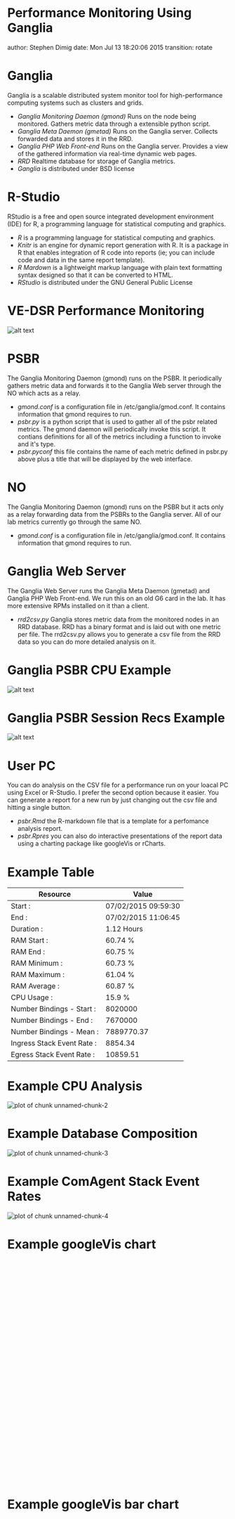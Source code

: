 Performance Monitoring Using Ganglia
========================================================
author: Stephen Dimig
date: Mon Jul 13 18:20:06 2015
transition: rotate



Ganglia 
========================================================
Ganglia is a scalable distributed system monitor tool for high-performance computing systems such as clusters and grids.

- *Ganglia Monitoring Daemon (gmond)* Runs on the node being monitored. Gathers metric data through a extensible python script.
- *Ganglia Meta Daemon (gmetad)* Runs on the Ganglia server. Collects forwarded data and stores it in the RRD.
- *Ganglia PHP Web Front-end* Runs on the Ganglia server. Provides a view of the gathered information via real-time dynamic web pages.
- *RRD* Realtime database for storage of Ganglia metrics.
- *Ganglia* is distributed under BSD license

R-Studio
========================================================
RStudio is a free and open source integrated development environment (IDE) for R, a programming language for statistical computing and graphics.
- *R* is a programming language for statistical computing and graphics. 
- *Knitr*  is an engine for dynamic report generation with R. It is a package in R that enables integration of R code into reports (ie; you can include code and data in the same report template).
- *R Mardown* is a  lightweight markup language with plain text formatting syntax designed so that it can be converted to HTML.
- *RStudio* is distributed under the GNU General Public License

VE-DSR Performance Monitoring 
========================================================

![alt text](system-diagram.gif)

PSBR
========================================================
The Ganglia Monitoring Daemon (gmond) runs on the PSBR. It periodically gathers metric data and forwards it to the Ganglia Web server through the NO which acts as a relay.

- *gmond.conf* is a configuration file in /etc/ganglia/gmod.conf. It contains information that gmond requires to run.
- *psbr.py* is a python script that is used to gather all of the psbr related metrics. The gmond daemon will periodically invoke this script. It contians definitions for all of the metrics including a function to invoke and it's type.
- *psbr.pyconf* this file contains the name of each metric defined in psbr.py above plus a title that will be displayed by the web interface.


NO
========================================================
The Ganglia Monitoring Daemon (gmond) runs on the PSBR but it acts only as a relay forwarding data from the PSBRs to the Ganglia server. All of our lab metrics currently go through the same NO.

- *gmond.conf* is a configuration file in /etc/ganglia/gmod.conf. It contains information that gmond requires to run.


Ganglia Web Server
========================================================
The Ganglia Web Server runs the Ganglia Meta Daemon (gmetad) and Ganglia PHP Web Front-end. We run this on an old G6 card in the lab. It has more extensive RPMs installed on it than a client.

- *rrd2csv.py* Ganglia stores metric data from the monitored nodes in an RRD database. RRD has a binary format and is laid out with one metric per file. The rrd2csv.py allows you to generate a csv file from the RRD data so you can do more detailed analysis on it.


Ganglia PSBR CPU Example
========================================================

![alt text](ganglia_cpu.png)


Ganglia PSBR Session Recs Example
========================================================

![alt text](ganglia_session_recs.png)


User PC
========================================================
You can do analysis on the CSV file for a performance run on your loacal PC using Excel or R-Studio. I prefer the second option because it easier. You can generate a report for a new run by just changing out the csv file and hitting a single button.

- *psbr.Rmd* the R-markdown file that is a template for a perfomance analysis report.
- *psbr.Rpres* you can also do interactive presentations of the report data using a charting package like googleVis or rCharts.


Example Table
========================================================

| __Resource__  | __Value__  |
| ------------------------- | -------- |
| Start                    :| 07/02/2015 09:59:30 |
| End                      :| 07/02/2015 11:06:45 |
| Duration                 :| 1.12 Hours |
| RAM Start                :| 60.74 % |
| RAM End                  :| 60.75 % |
| RAM Minimum              :| 60.73 % |
| RAM Maximum              :| 61.04 % |
| RAM Average              :| 60.87 % |
| CPU Usage                :| 15.9 % |
| Number Bindings - Start  :| 8020000|
| Number Bindings - End    :| 7670000|
| Number Bindings - Mean   :| 7889770.37|
| Ingress Stack Event Rate :| 8854.34 |
| Egress Stack Event Rate  :| 10859.51 |

Example CPU Analysis
========================================================

![plot of chunk unnamed-chunk-2](PerformanceMonitoring-figure/unnamed-chunk-2-1.png) 


Example Database Composition
========================================================

![plot of chunk unnamed-chunk-3](PerformanceMonitoring-figure/unnamed-chunk-3-1.png) 


Example ComAgent Stack Event Rates
========================================================


![plot of chunk unnamed-chunk-4](PerformanceMonitoring-figure/unnamed-chunk-4-1.png) 

Example googleVis chart
========================================================

<!-- LineChart generated in R 3.1.2 by googleVis 0.5.8 package -->
<!-- Mon Jul 13 18:20:11 2015 -->


<!-- jsHeader -->
<script type="text/javascript">
 
// jsData 
function gvisDataLineChartID146ea2c01a5d4 () {
var data = new google.visualization.DataTable();
var datajson =
[
 [
 new Date(2015,6,2,9,59,30),
12.43 
],
[
 new Date(2015,6,2,9,59,45),
12.43 
],
[
 new Date(2015,6,2,10,0,0),
12.43 
],
[
 new Date(2015,6,2,10,0,15),
12.09 
],
[
 new Date(2015,6,2,10,0,30),
11.92 
],
[
 new Date(2015,6,2,10,0,45),
11.92 
],
[
 new Date(2015,6,2,10,1,0),
11.92 
],
[
 new Date(2015,6,2,10,1,15),
12.19333333 
],
[
 new Date(2015,6,2,10,1,30),
12.33 
],
[
 new Date(2015,6,2,10,1,45),
12.33 
],
[
 new Date(2015,6,2,10,2,0),
12.33 
],
[
 new Date(2015,6,2,10,2,15),
12.33 
],
[
 new Date(2015,6,2,10,2,30),
13.92133333 
],
[
 new Date(2015,6,2,10,2,45),
14.5 
],
[
 new Date(2015,6,2,10,3,0),
14.5 
],
[
 new Date(2015,6,2,10,3,15),
14.5 
],
[
 new Date(2015,6,2,10,3,30),
14.07466667 
],
[
 new Date(2015,6,2,10,3,45),
13.92 
],
[
 new Date(2015,6,2,10,4,0),
13.92 
],
[
 new Date(2015,6,2,10,4,15),
13.92 
],
[
 new Date(2015,6,2,10,4,30),
13.92 
],
[
 new Date(2015,6,2,10,4,45),
13.92 
],
[
 new Date(2015,6,2,10,5,0),
13.92 
],
[
 new Date(2015,6,2,10,5,15),
13.92 
],
[
 new Date(2015,6,2,10,5,30),
13.92 
],
[
 new Date(2015,6,2,10,5,45),
13.86866667 
],
[
 new Date(2015,6,2,10,6,0),
13.85 
],
[
 new Date(2015,6,2,10,6,15),
13.85 
],
[
 new Date(2015,6,2,10,6,30),
13.85 
],
[
 new Date(2015,6,2,10,6,45),
13.85 
],
[
 new Date(2015,6,2,10,7,0),
13.608 
],
[
 new Date(2015,6,2,10,7,15),
13.52 
],
[
 new Date(2015,6,2,10,7,30),
13.52 
],
[
 new Date(2015,6,2,10,7,45),
13.52 
],
[
 new Date(2015,6,2,10,8,0),
13.358 
],
[
 new Date(2015,6,2,10,8,15),
13.25 
],
[
 new Date(2015,6,2,10,8,30),
13.25 
],
[
 new Date(2015,6,2,10,8,45),
13.25 
],
[
 new Date(2015,6,2,10,9,0),
13.892 
],
[
 new Date(2015,6,2,10,9,15),
14.32 
],
[
 new Date(2015,6,2,10,9,30),
14.32 
],
[
 new Date(2015,6,2,10,9,45),
14.32 
],
[
 new Date(2015,6,2,10,10,0),
14.32 
],
[
 new Date(2015,6,2,10,10,15),
13.96066667 
],
[
 new Date(2015,6,2,10,10,30),
13.83 
],
[
 new Date(2015,6,2,10,10,45),
13.83 
],
[
 new Date(2015,6,2,10,11,0),
13.83 
],
[
 new Date(2015,6,2,10,11,15),
16.096 
],
[
 new Date(2015,6,2,10,11,30),
16.92 
],
[
 new Date(2015,6,2,10,11,45),
16.92 
],
[
 new Date(2015,6,2,10,12,0),
16.92 
],
[
 new Date(2015,6,2,10,12,15),
16.92 
],
[
 new Date(2015,6,2,10,12,30),
16.99333333 
],
[
 new Date(2015,6,2,10,12,45),
17.02 
],
[
 new Date(2015,6,2,10,13,0),
17.02 
],
[
 new Date(2015,6,2,10,13,15),
17.02 
],
[
 new Date(2015,6,2,10,13,30),
17.02 
],
[
 new Date(2015,6,2,10,13,45),
19.94 
],
[
 new Date(2015,6,2,10,14,0),
21.4 
],
[
 new Date(2015,6,2,10,14,15),
21.4 
],
[
 new Date(2015,6,2,10,14,30),
21.4 
],
[
 new Date(2015,6,2,10,14,45),
20.51266667 
],
[
 new Date(2015,6,2,10,15,0),
20.19 
],
[
 new Date(2015,6,2,10,15,15),
20.19 
],
[
 new Date(2015,6,2,10,15,30),
20.19 
],
[
 new Date(2015,6,2,10,15,45),
20.19 
],
[
 new Date(2015,6,2,10,16,0),
20.238 
],
[
 new Date(2015,6,2,10,16,15),
20.25 
],
[
 new Date(2015,6,2,10,16,30),
20.25 
],
[
 new Date(2015,6,2,10,16,45),
20.25 
],
[
 new Date(2015,6,2,10,17,0),
15.72533333 
],
[
 new Date(2015,6,2,10,17,15),
14.08 
],
[
 new Date(2015,6,2,10,17,30),
14.08 
],
[
 new Date(2015,6,2,10,17,45),
14.08 
],
[
 new Date(2015,6,2,10,18,0),
14.08 
],
[
 new Date(2015,6,2,10,18,15),
14.102 
],
[
 new Date(2015,6,2,10,18,30),
14.11 
],
[
 new Date(2015,6,2,10,18,45),
14.11 
],
[
 new Date(2015,6,2,10,19,0),
14.11 
],
[
 new Date(2015,6,2,10,19,15),
13.92333333 
],
[
 new Date(2015,6,2,10,19,30),
13.83 
],
[
 new Date(2015,6,2,10,19,45),
13.83 
],
[
 new Date(2015,6,2,10,20,0),
13.83 
],
[
 new Date(2015,6,2,10,20,15),
13.73 
],
[
 new Date(2015,6,2,10,20,30),
13.68 
],
[
 new Date(2015,6,2,10,20,45),
13.68 
],
[
 new Date(2015,6,2,10,21,0),
13.68 
],
[
 new Date(2015,6,2,10,21,15),
13.68 
],
[
 new Date(2015,6,2,10,21,30),
14.11333333 
],
[
 new Date(2015,6,2,10,21,45),
14.33 
],
[
 new Date(2015,6,2,10,22,0),
14.33 
],
[
 new Date(2015,6,2,10,22,15),
14.33 
],
[
 new Date(2015,6,2,10,22,30),
13.72866667 
],
[
 new Date(2015,6,2,10,22,45),
13.51 
],
[
 new Date(2015,6,2,10,23,0),
13.51 
],
[
 new Date(2015,6,2,10,23,15),
13.51 
],
[
 new Date(2015,6,2,10,23,30),
13.51 
],
[
 new Date(2015,6,2,10,23,45),
13.672 
],
[
 new Date(2015,6,2,10,24,0),
13.78 
],
[
 new Date(2015,6,2,10,24,15),
13.78 
],
[
 new Date(2015,6,2,10,24,30),
13.78 
],
[
 new Date(2015,6,2,10,24,45),
13.81333333 
],
[
 new Date(2015,6,2,10,25,0),
13.83 
],
[
 new Date(2015,6,2,10,25,15),
13.83 
],
[
 new Date(2015,6,2,10,25,30),
13.83 
],
[
 new Date(2015,6,2,10,25,45),
13.83 
],
[
 new Date(2015,6,2,10,26,0),
13.776 
],
[
 new Date(2015,6,2,10,26,15),
13.74 
],
[
 new Date(2015,6,2,10,26,30),
13.74 
],
[
 new Date(2015,6,2,10,26,45),
13.74 
],
[
 new Date(2015,6,2,10,27,0),
13.656 
],
[
 new Date(2015,6,2,10,27,15),
13.6 
],
[
 new Date(2015,6,2,10,27,30),
13.6 
],
[
 new Date(2015,6,2,10,27,45),
13.6 
],
[
 new Date(2015,6,2,10,28,0),
13.6 
],
[
 new Date(2015,6,2,10,28,15),
18.538 
],
[
 new Date(2015,6,2,10,28,30),
21.83 
],
[
 new Date(2015,6,2,10,28,45),
21.83 
],
[
 new Date(2015,6,2,10,29,0),
21.83 
],
[
 new Date(2015,6,2,10,29,15),
20.942 
],
[
 new Date(2015,6,2,10,29,30),
20.35 
],
[
 new Date(2015,6,2,10,29,45),
20.35 
],
[
 new Date(2015,6,2,10,30,0),
20.35 
],
[
 new Date(2015,6,2,10,30,15),
20.35 
],
[
 new Date(2015,6,2,10,30,30),
20.26466667 
],
[
 new Date(2015,6,2,10,30,45),
20.19 
],
[
 new Date(2015,6,2,10,31,0),
20.19 
],
[
 new Date(2015,6,2,10,31,15),
20.19 
],
[
 new Date(2015,6,2,10,31,30),
19.896 
],
[
 new Date(2015,6,2,10,31,45),
19.56 
],
[
 new Date(2015,6,2,10,32,0),
19.56 
],
[
 new Date(2015,6,2,10,32,15),
19.56 
],
[
 new Date(2015,6,2,10,32,30),
19.56 
],
[
 new Date(2015,6,2,10,32,45),
23.592 
],
[
 new Date(2015,6,2,10,33,0),
27.12 
],
[
 new Date(2015,6,2,10,33,15),
27.12 
],
[
 new Date(2015,6,2,10,33,30),
27.12 
],
[
 new Date(2015,6,2,10,33,45),
20.73133333 
],
[
 new Date(2015,6,2,10,34,0),
13.43 
],
[
 new Date(2015,6,2,10,34,15),
13.43 
],
[
 new Date(2015,6,2,10,34,30),
13.43 
],
[
 new Date(2015,6,2,10,34,45),
13.43 
],
[
 new Date(2015,6,2,10,35,0),
13.69133333 
],
[
 new Date(2015,6,2,10,35,15),
13.99 
],
[
 new Date(2015,6,2,10,35,30),
13.99 
],
[
 new Date(2015,6,2,10,35,45),
13.99 
],
[
 new Date(2015,6,2,10,36,0),
13.962 
],
[
 new Date(2015,6,2,10,36,15),
13.92 
],
[
 new Date(2015,6,2,10,36,30),
13.92 
],
[
 new Date(2015,6,2,10,36,45),
13.92 
],
[
 new Date(2015,6,2,10,37,0),
14.00666667 
],
[
 new Date(2015,6,2,10,37,15),
14.18 
],
[
 new Date(2015,6,2,10,37,30),
14.18 
],
[
 new Date(2015,6,2,10,37,45),
14.18 
],
[
 new Date(2015,6,2,10,38,0),
14.18 
],
[
 new Date(2015,6,2,10,38,15),
14.188 
],
[
 new Date(2015,6,2,10,38,30),
14.2 
],
[
 new Date(2015,6,2,10,38,45),
14.2 
],
[
 new Date(2015,6,2,10,39,0),
14.2 
],
[
 new Date(2015,6,2,10,39,15),
14.19 
],
[
 new Date(2015,6,2,10,39,30),
14.17 
],
[
 new Date(2015,6,2,10,39,45),
14.17 
],
[
 new Date(2015,6,2,10,40,0),
14.17 
],
[
 new Date(2015,6,2,10,40,15),
14.17 
],
[
 new Date(2015,6,2,10,40,30),
14.442 
],
[
 new Date(2015,6,2,10,40,45),
14.85 
],
[
 new Date(2015,6,2,10,41,0),
14.85 
],
[
 new Date(2015,6,2,10,41,15),
14.85 
],
[
 new Date(2015,6,2,10,41,30),
14.54 
],
[
 new Date(2015,6,2,10,41,45),
13.92 
],
[
 new Date(2015,6,2,10,42,0),
13.92 
],
[
 new Date(2015,6,2,10,42,15),
13.92 
],
[
 new Date(2015,6,2,10,42,30),
13.95666667 
],
[
 new Date(2015,6,2,10,42,45),
14.03 
],
[
 new Date(2015,6,2,10,43,0),
14.03 
],
[
 new Date(2015,6,2,10,43,15),
14.03 
],
[
 new Date(2015,6,2,10,43,30),
14.03 
],
[
 new Date(2015,6,2,10,43,45),
16.894 
],
[
 new Date(2015,6,2,10,44,0),
24.77 
],
[
 new Date(2015,6,2,10,44,15),
24.77 
],
[
 new Date(2015,6,2,10,44,30),
24.77 
],
[
 new Date(2015,6,2,10,44,45),
24.77 
],
[
 new Date(2015,6,2,10,45,0),
24.02 
],
[
 new Date(2015,6,2,10,45,15),
21.02 
],
[
 new Date(2015,6,2,10,45,30),
21.02 
],
[
 new Date(2015,6,2,10,45,45),
21.02 
],
[
 new Date(2015,6,2,10,46,0),
21.02 
],
[
 new Date(2015,6,2,10,46,15),
21.02 
],
[
 new Date(2015,6,2,10,46,30),
21.02 
],
[
 new Date(2015,6,2,10,46,45),
21.02 
],
[
 new Date(2015,6,2,10,47,0),
21.02 
],
[
 new Date(2015,6,2,10,47,15),
20.876 
],
[
 new Date(2015,6,2,10,47,30),
19.94 
],
[
 new Date(2015,6,2,10,47,45),
19.94 
],
[
 new Date(2015,6,2,10,48,0),
19.94 
],
[
 new Date(2015,6,2,10,48,15),
19.98133333 
],
[
 new Date(2015,6,2,10,48,30),
20.56 
],
[
 new Date(2015,6,2,10,48,45),
20.56 
],
[
 new Date(2015,6,2,10,49,0),
20.56 
],
[
 new Date(2015,6,2,10,49,15),
20.56 
],
[
 new Date(2015,6,2,10,49,30),
20.13466667 
],
[
 new Date(2015,6,2,10,49,45),
14.18 
],
[
 new Date(2015,6,2,10,50,0),
14.18 
],
[
 new Date(2015,6,2,10,50,15),
14.18 
],
[
 new Date(2015,6,2,10,50,30),
14.164 
],
[
 new Date(2015,6,2,10,50,45),
14.1 
],
[
 new Date(2015,6,2,10,51,0),
14.1 
],
[
 new Date(2015,6,2,10,51,15),
14.1 
],
[
 new Date(2015,6,2,10,51,30),
14.1 
],
[
 new Date(2015,6,2,10,51,45),
13.978 
],
[
 new Date(2015,6,2,10,52,0),
13.49 
],
[
 new Date(2015,6,2,10,52,15),
13.49 
],
[
 new Date(2015,6,2,10,52,30),
13.49 
],
[
 new Date(2015,6,2,10,52,45),
13.678 
],
[
 new Date(2015,6,2,10,53,0),
14.43 
],
[
 new Date(2015,6,2,10,53,15),
14.43 
],
[
 new Date(2015,6,2,10,53,30),
14.43 
],
[
 new Date(2015,6,2,10,53,45),
14.43 
],
[
 new Date(2015,6,2,10,54,0),
13.828 
],
[
 new Date(2015,6,2,10,54,15),
11.42 
],
[
 new Date(2015,6,2,10,54,30),
11.42 
],
[
 new Date(2015,6,2,10,54,45),
11.42 
],
[
 new Date(2015,6,2,10,55,0),
12.02533333 
],
[
 new Date(2015,6,2,10,55,15),
13.69 
],
[
 new Date(2015,6,2,10,55,30),
13.69 
],
[
 new Date(2015,6,2,10,55,45),
13.69 
],
[
 new Date(2015,6,2,10,56,0),
13.69 
],
[
 new Date(2015,6,2,10,56,15),
13.62666667 
],
[
 new Date(2015,6,2,10,56,30),
13.5 
],
[
 new Date(2015,6,2,10,56,45),
13.5 
],
[
 new Date(2015,6,2,10,57,0),
13.5 
],
[
 new Date(2015,6,2,10,57,15),
13.5 
],
[
 new Date(2015,6,2,10,57,30),
13.5 
],
[
 new Date(2015,6,2,10,57,45),
13.5 
],
[
 new Date(2015,6,2,10,58,0),
13.5 
],
[
 new Date(2015,6,2,10,58,15),
13.58666667 
],
[
 new Date(2015,6,2,10,58,30),
13.76 
],
[
 new Date(2015,6,2,10,58,45),
13.76 
],
[
 new Date(2015,6,2,10,59,0),
13.76 
],
[
 new Date(2015,6,2,10,59,15),
13.76 
],
[
 new Date(2015,6,2,10,59,30),
16.80333333 
],
[
 new Date(2015,6,2,10,59,45),
22.89 
],
[
 new Date(2015,6,2,11,0,0),
22.89 
],
[
 new Date(2015,6,2,11,0,15),
22.89 
],
[
 new Date(2015,6,2,11,0,30),
22.89 
],
[
 new Date(2015,6,2,11,0,45),
22.23333333 
],
[
 new Date(2015,6,2,11,1,0),
20.92 
],
[
 new Date(2015,6,2,11,1,15),
20.92 
],
[
 new Date(2015,6,2,11,1,30),
20.92 
],
[
 new Date(2015,6,2,11,1,45),
20.64666667 
],
[
 new Date(2015,6,2,11,2,0),
20.1 
],
[
 new Date(2015,6,2,11,2,15),
20.1 
],
[
 new Date(2015,6,2,11,2,30),
20.1 
],
[
 new Date(2015,6,2,11,2,45),
20.1 
],
[
 new Date(2015,6,2,11,3,0),
20.17 
],
[
 new Date(2015,6,2,11,3,15),
20.31 
],
[
 new Date(2015,6,2,11,3,30),
20.31 
],
[
 new Date(2015,6,2,11,3,45),
20.31 
],
[
 new Date(2015,6,2,11,4,0),
16.09666667 
],
[
 new Date(2015,6,2,11,4,15),
7.67 
],
[
 new Date(2015,6,2,11,4,30),
7.67 
],
[
 new Date(2015,6,2,11,4,45),
7.67 
],
[
 new Date(2015,6,2,11,5,0),
7.67 
],
[
 new Date(2015,6,2,11,5,15),
10.708 
],
[
 new Date(2015,6,2,11,5,30),
14.18 
],
[
 new Date(2015,6,2,11,5,45),
14.18 
],
[
 new Date(2015,6,2,11,6,0),
14.18 
],
[
 new Date(2015,6,2,11,6,15),
14.40866667 
],
[
 new Date(2015,6,2,11,6,30),
14.67 
],
[
 new Date(2015,6,2,11,6,45),
14.67 
] 
];
data.addColumn('datetime','Date');
data.addColumn('number','Cpu');
data.addRows(datajson);
return(data);
}
 
// jsDrawChart
function drawChartLineChartID146ea2c01a5d4() {
var data = gvisDataLineChartID146ea2c01a5d4();
var options = {};
options["allowHtml"] = true;
options["height"] =    500;
options["width"] =    800;

    var chart = new google.visualization.LineChart(
    document.getElementById('LineChartID146ea2c01a5d4')
    );
    chart.draw(data,options);
    

}
  
 
// jsDisplayChart
(function() {
var pkgs = window.__gvisPackages = window.__gvisPackages || [];
var callbacks = window.__gvisCallbacks = window.__gvisCallbacks || [];
var chartid = "corechart";
  
// Manually see if chartid is in pkgs (not all browsers support Array.indexOf)
var i, newPackage = true;
for (i = 0; newPackage && i < pkgs.length; i++) {
if (pkgs[i] === chartid)
newPackage = false;
}
if (newPackage)
  pkgs.push(chartid);
  
// Add the drawChart function to the global list of callbacks
callbacks.push(drawChartLineChartID146ea2c01a5d4);
})();
function displayChartLineChartID146ea2c01a5d4() {
  var pkgs = window.__gvisPackages = window.__gvisPackages || [];
  var callbacks = window.__gvisCallbacks = window.__gvisCallbacks || [];
  window.clearTimeout(window.__gvisLoad);
  // The timeout is set to 100 because otherwise the container div we are
  // targeting might not be part of the document yet
  window.__gvisLoad = setTimeout(function() {
  var pkgCount = pkgs.length;
  google.load("visualization", "1", { packages:pkgs, callback: function() {
  if (pkgCount != pkgs.length) {
  // Race condition where another setTimeout call snuck in after us; if
  // that call added a package, we must not shift its callback
  return;
}
while (callbacks.length > 0)
callbacks.shift()();
} });
}, 100);
}
 
// jsFooter
</script>
 
<!-- jsChart -->  
<script type="text/javascript" src="https://www.google.com/jsapi?callback=displayChartLineChartID146ea2c01a5d4"></script>
 
<!-- divChart -->
  
<div id="LineChartID146ea2c01a5d4" 
  style="width: 800; height: 500;">
</div>


Example googleVis bar chart
========================================================
<!-- BarChart generated in R 3.1.2 by googleVis 0.5.8 package -->
<!-- Mon Jul 13 18:20:11 2015 -->


<!-- jsHeader -->
<script type="text/javascript">
 
// jsData 
function gvisDataBarChartID146ea32210053 () {
var data = new google.visualization.DataTable();
var datajson =
[
 [
 "ImsiApnAnchor",
7888134.16 
],
[
 "MsisdnAlt",
7888134.16 
],
[
 "MsisdnApnAlt",
7593975.93 
],
[
 "Ipv6AltV2",
7534017.817 
] 
];
data.addColumn('string','Type');
data.addColumn('number','Value');
data.addRows(datajson);
return(data);
}
 
// jsDrawChart
function drawChartBarChartID146ea32210053() {
var data = gvisDataBarChartID146ea32210053();
var options = {};
options["allowHtml"] = true;
options["height"] =    500;
options["width"] =    800;

    var chart = new google.visualization.BarChart(
    document.getElementById('BarChartID146ea32210053')
    );
    chart.draw(data,options);
    

}
  
 
// jsDisplayChart
(function() {
var pkgs = window.__gvisPackages = window.__gvisPackages || [];
var callbacks = window.__gvisCallbacks = window.__gvisCallbacks || [];
var chartid = "corechart";
  
// Manually see if chartid is in pkgs (not all browsers support Array.indexOf)
var i, newPackage = true;
for (i = 0; newPackage && i < pkgs.length; i++) {
if (pkgs[i] === chartid)
newPackage = false;
}
if (newPackage)
  pkgs.push(chartid);
  
// Add the drawChart function to the global list of callbacks
callbacks.push(drawChartBarChartID146ea32210053);
})();
function displayChartBarChartID146ea32210053() {
  var pkgs = window.__gvisPackages = window.__gvisPackages || [];
  var callbacks = window.__gvisCallbacks = window.__gvisCallbacks || [];
  window.clearTimeout(window.__gvisLoad);
  // The timeout is set to 100 because otherwise the container div we are
  // targeting might not be part of the document yet
  window.__gvisLoad = setTimeout(function() {
  var pkgCount = pkgs.length;
  google.load("visualization", "1", { packages:pkgs, callback: function() {
  if (pkgCount != pkgs.length) {
  // Race condition where another setTimeout call snuck in after us; if
  // that call added a package, we must not shift its callback
  return;
}
while (callbacks.length > 0)
callbacks.shift()();
} });
}, 100);
}
 
// jsFooter
</script>
 
<!-- jsChart -->  
<script type="text/javascript" src="https://www.google.com/jsapi?callback=displayChartBarChartID146ea32210053"></script>
 
<!-- divChart -->
  
<div id="BarChartID146ea32210053" 
  style="width: 800; height: 500;">
</div>

Example googleVis pie chart
========================================================
<!-- PieChart generated in R 3.1.2 by googleVis 0.5.8 package -->
<!-- Mon Jul 13 18:20:11 2015 -->


<!-- jsHeader -->
<script type="text/javascript">
 
// jsData 
function gvisDataPieChartID146ea271e226f () {
var data = new google.visualization.DataTable();
var datajson =
[
 [
 "ImsiApnAnchor",
7888134.16 
],
[
 "MsisdnAlt",
7888134.16 
],
[
 "MsisdnApnAlt",
7593975.93 
],
[
 "Ipv6AltV2",
7534017.817 
] 
];
data.addColumn('string','Type');
data.addColumn('number','Value');
data.addRows(datajson);
return(data);
}
 
// jsDrawChart
function drawChartPieChartID146ea271e226f() {
var data = gvisDataPieChartID146ea271e226f();
var options = {};
options["allowHtml"] = true;
options["height"] =    500;
options["width"] =    800;

    var chart = new google.visualization.PieChart(
    document.getElementById('PieChartID146ea271e226f')
    );
    chart.draw(data,options);
    

}
  
 
// jsDisplayChart
(function() {
var pkgs = window.__gvisPackages = window.__gvisPackages || [];
var callbacks = window.__gvisCallbacks = window.__gvisCallbacks || [];
var chartid = "corechart";
  
// Manually see if chartid is in pkgs (not all browsers support Array.indexOf)
var i, newPackage = true;
for (i = 0; newPackage && i < pkgs.length; i++) {
if (pkgs[i] === chartid)
newPackage = false;
}
if (newPackage)
  pkgs.push(chartid);
  
// Add the drawChart function to the global list of callbacks
callbacks.push(drawChartPieChartID146ea271e226f);
})();
function displayChartPieChartID146ea271e226f() {
  var pkgs = window.__gvisPackages = window.__gvisPackages || [];
  var callbacks = window.__gvisCallbacks = window.__gvisCallbacks || [];
  window.clearTimeout(window.__gvisLoad);
  // The timeout is set to 100 because otherwise the container div we are
  // targeting might not be part of the document yet
  window.__gvisLoad = setTimeout(function() {
  var pkgCount = pkgs.length;
  google.load("visualization", "1", { packages:pkgs, callback: function() {
  if (pkgCount != pkgs.length) {
  // Race condition where another setTimeout call snuck in after us; if
  // that call added a package, we must not shift its callback
  return;
}
while (callbacks.length > 0)
callbacks.shift()();
} });
}, 100);
}
 
// jsFooter
</script>
 
<!-- jsChart -->  
<script type="text/javascript" src="https://www.google.com/jsapi?callback=displayChartPieChartID146ea271e226f"></script>
 
<!-- divChart -->
  
<div id="PieChartID146ea271e226f" 
  style="width: 800; height: 500;">
</div>

Client Installation
========================================================

- You can find a gzip file with a client insallation at ~dimig/Public/ganglia.
- Scp the gzip file to the target machine
- Uncompress the archive: gunzip ganglia.rpms.tar.gz
- Untar the archive file: tar xvf ganglia.rpms.tar
- This will create an rpms driectory that will include all of the required ganglia rpms plus some important files.
- Run the install.sh script: install.sh
- This will install all of the rpms, copy the files to where they need to be, and retart the gmond and httpd servers.
- All metric data will be forwarded to the Ganglia server at http://100.64.149.71/ganglia. 
